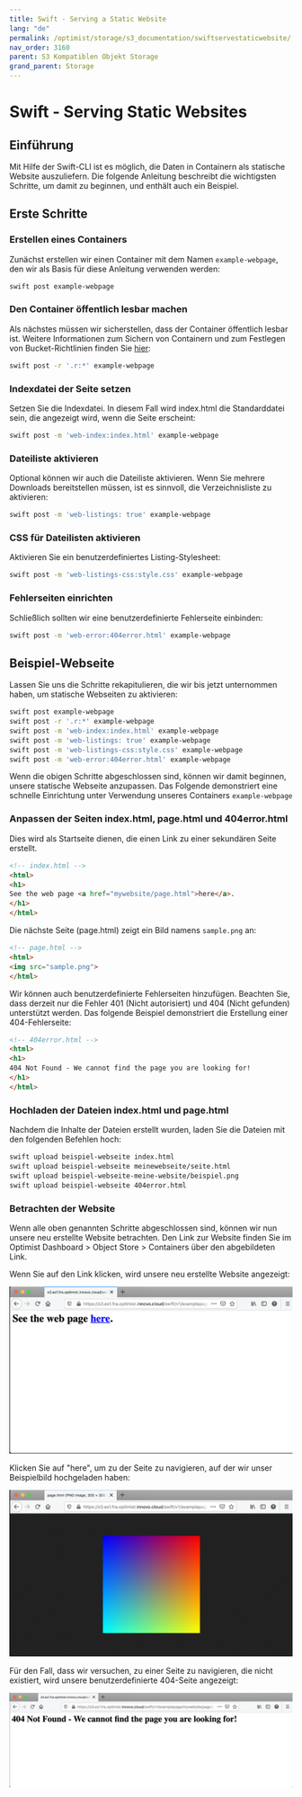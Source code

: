 ```yaml
---
title: Swift - Serving a Static Website
lang: "de"
permalink: /optimist/storage/s3_documentation/swiftservestaticwebsite/
nav_order: 3160
parent: S3 Kompatiblen Objekt Storage
grand_parent: Storage
---
```


# Swift - Serving Static Websites

## Einführung

Mit Hilfe der Swift-CLI ist es möglich, die Daten in Containern als statische Website auszuliefern. Die folgende Anleitung beschreibt die wichtigsten Schritte, um damit zu beginnen, und enthält auch ein Beispiel.

## Erste Schritte

### Erstellen eines Containers

Zunächst erstellen wir einen Container mit dem Namen `example-webpage`, den wir als Basis für diese Anleitung verwenden werden:

```bash
swift post example-webpage
```

### Den Container öffentlich lesbar machen

Als nächstes müssen wir sicherstellen, dass der Container öffentlich lesbar ist. Weitere Informationen zum Sichern von Containern und zum Festlegen von Bucket-Richtlinien finden Sie [hier](/optimist/storage/s3_documentation/security/):

```bash
swift post -r '.r:*' example-webpage
```

### Indexdatei der Seite setzen

Setzen Sie die Indexdatei. In diesem Fall wird index.html die Standarddatei sein, die angezeigt wird, wenn die Seite erscheint:

```bash
swift post -m 'web-index:index.html' example-webpage
```

### Dateiliste aktivieren

Optional können wir auch die Dateiliste aktivieren. Wenn Sie mehrere Downloads bereitstellen müssen, ist es sinnvoll, die Verzeichnisliste zu aktivieren:

```bash
swift post -m 'web-listings: true' example-webpage
```

### CSS für Dateilisten aktivieren

Aktivieren Sie ein benutzerdefiniertes Listing-Stylesheet:

```bash
swift post -m 'web-listings-css:style.css' example-webpage
```

### Fehlerseiten einrichten

Schließlich sollten wir eine benutzerdefinierte Fehlerseite einbinden:

```bash
swift post -m 'web-error:404error.html' example-webpage
```

## Beispiel-Webseite

Lassen Sie uns die Schritte rekapitulieren, die wir bis jetzt unternommen haben, um statische Webseiten zu aktivieren:

```bash
swift post example-webpage
swift post -r '.r:*' example-webpage
swift post -m 'web-index:index.html' example-webpage
swift post -m 'web-listings: true' example-webpage
swift post -m 'web-listings-css:style.css' example-webpage
swift post -m 'web-error:404error.html' example-webpage
```

Wenn die obigen Schritte abgeschlossen sind, können wir damit beginnen, unsere statische Webseite anzupassen. Das Folgende demonstriert eine schnelle Einrichtung unter Verwendung unseres Containers `example-webpage`

### Anpassen der Seiten index.html, page.html und 404error.html

Dies wird als Startseite dienen, die einen Link zu einer sekundären Seite erstellt.

```html
<!-- index.html -->
<html>
<h1>
See the web page <a href="mywebsite/page.html">here</a>.
</h1>
</html>
```

Die nächste Seite (page.html) zeigt ein Bild namens `sample.png` an:

```html
<!-- page.html -->
<html>
<img src="sample.png">
</html>
```

Wir können auch benutzerdefinierte Fehlerseiten hinzufügen. Beachten Sie, dass derzeit nur die Fehler 401 (Nicht autorisiert) und 404 (Nicht gefunden) unterstützt werden. Das folgende Beispiel demonstriert die Erstellung einer 404-Fehlerseite:

```html
<!-- 404error.html -->
<html>
<h1>
404 Not Found - We cannot find the page you are looking for!
</h1>
</html>
```

### Hochladen der Dateien index.html und page.html

Nachdem die Inhalte der Dateien erstellt wurden, laden Sie die Dateien mit den folgenden Befehlen hoch:

```bash
swift upload beispiel-webseite index.html
swift upload beispiel-webseite meinewebseite/seite.html
swift upload beispiel-webseite-meine-website/beispiel.png
swift upload beispiel-webseite 404error.html
```

### Betrachten der Website

Wenn alle oben genannten Schritte abgeschlossen sind, können wir nun unsere neu erstellte Website betrachten. Den Link zur Website finden Sie im Optimist Dashboard > Object Store > Containers über den abgebildeten Link.

Wenn Sie auf den Link klicken, wird unsere neu erstellte Website angezeigt:

![](attachments/Webpage01.png)

Klicken Sie auf "here", um zu der Seite zu navigieren, auf der wir unser Beispielbild hochgeladen haben:

![](attachments/Webpage02.png)

Für den Fall, dass wir versuchen, zu einer Seite zu navigieren, die nicht existiert, wird unsere benutzerdefinierte 404-Seite angezeigt:

![](attachments/Webpage03.png)

